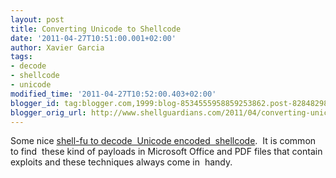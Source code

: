 ```yaml
---
layout: post
title: Converting Unicode to Shellcode
date: '2011-04-27T10:51:00.001+02:00'
author: Xavier Garcia
tags:
- decode
- shellcode
- unicode
modified_time: '2011-04-27T10:52:00.403+02:00'
blogger_id: tag:blogger.com,1999:blog-8534555958859253862.post-8284829869756689571
blogger_orig_url: http://www.shellguardians.com/2011/04/converting-unicode-to-shellcode.html
---
```

Some nice [shell-fu to decode  Unicode encoded  shellcode](http://blog.commandlinekungfu.com/2011/04/episode-143-unicode-to-shellcode.html).  It is common to find  these kind of payloads in Microsoft Office and PDF files that contain exploits and these techniques always come in  handy.
